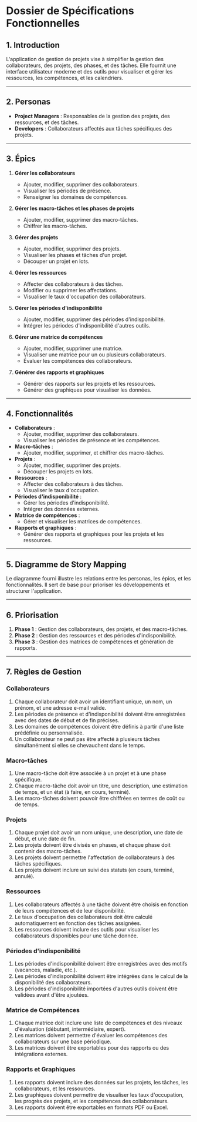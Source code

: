 # Dossier de Spécifications Fonctionnelles

## 1. Introduction
L'application de gestion de projets vise à simplifier la gestion des collaborateurs, des projets, des phases, et des tâches. Elle fournit une interface utilisateur moderne et des outils pour visualiser et gérer les ressources, les compétences, et les calendriers.

---

## 2. Personas
- **Project Managers** : Responsables de la gestion des projets, des ressources, et des tâches.
- **Developers** : Collaborateurs affectés aux tâches spécifiques des projets.

---

## 3. Épics
1. **Gérer les collaborateurs**
   - Ajouter, modifier, supprimer des collaborateurs.
   - Visualiser les périodes de présence.
   - Renseigner les domaines de compétences.

2. **Gérer les macro-tâches et les phases de projets**
   - Ajouter, modifier, supprimer des macro-tâches.
   - Chiffrer les macro-tâches.

3. **Gérer des projets**
   - Ajouter, modifier, supprimer des projets.
   - Visualiser les phases et tâches d'un projet.
   - Découper un projet en lots.

4. **Gérer les ressources**
   - Affecter des collaborateurs à des tâches.
   - Modifier ou supprimer les affectations.
   - Visualiser le taux d'occupation des collaborateurs.

5. **Gérer les périodes d'indisponibilité**
   - Ajouter, modifier, supprimer des périodes d'indisponibilité.
   - Intégrer les périodes d'indisponibilité d'autres outils.

6. **Gérer une matrice de compétences**
   - Ajouter, modifier, supprimer une matrice.
   - Visualiser une matrice pour un ou plusieurs collaborateurs.
   - Évaluer les compétences des collaborateurs.

7. **Générer des rapports et graphiques**
   - Générer des rapports sur les projets et les ressources.
   - Générer des graphiques pour visualiser les données.

---

## 4. Fonctionnalités
- **Collaborateurs** :
  - Ajouter, modifier, supprimer des collaborateurs.
  - Visualiser les périodes de présence et les compétences.
- **Macro-tâches** :
  - Ajouter, modifier, supprimer, et chiffrer des macro-tâches.
- **Projets** :
  - Ajouter, modifier, supprimer des projets.
  - Découper les projets en lots.
- **Ressources** :
  - Affecter des collaborateurs à des tâches.
  - Visualiser le taux d'occupation.
- **Périodes d'indisponibilité** :
  - Gérer les périodes d'indisponibilité.
  - Intégrer des données externes.
- **Matrice de compétences** :
  - Gérer et visualiser les matrices de compétences.
- **Rapports et graphiques** :
  - Générer des rapports et graphiques pour les projets et les ressources.

---

## 5. Diagramme de Story Mapping
Le diagramme fourni illustre les relations entre les personas, les épics, et les fonctionnalités. Il sert de base pour prioriser les développements et structurer l'application.

---

## 6. Priorisation
1. **Phase 1** : Gestion des collaborateurs, des projets, et des macro-tâches.
2. **Phase 2** : Gestion des ressources et des périodes d'indisponibilité.
3. **Phase 3** : Gestion des matrices de compétences et génération de rapports.

---

## 7. Règles de Gestion

### Collaborateurs
1. Chaque collaborateur doit avoir un identifiant unique, un nom, un prénom, et une adresse e-mail valide.
2. Les périodes de présence et d'indisponibilité doivent être enregistrées avec des dates de début et de fin précises.
3. Les domaines de compétences doivent être définis à partir d'une liste prédéfinie ou personnalisée.
4. Un collaborateur ne peut pas être affecté à plusieurs tâches simultanément si elles se chevauchent dans le temps.

### Macro-tâches
1. Une macro-tâche doit être associée à un projet et à une phase spécifique.
2. Chaque macro-tâche doit avoir un titre, une description, une estimation de temps, et un état (à faire, en cours, terminé).
3. Les macro-tâches doivent pouvoir être chiffrées en termes de coût ou de temps.

### Projets
1. Chaque projet doit avoir un nom unique, une description, une date de début, et une date de fin.
2. Les projets doivent être divisés en phases, et chaque phase doit contenir des macro-tâches.
3. Les projets doivent permettre l'affectation de collaborateurs à des tâches spécifiques.
4. Les projets doivent inclure un suivi des statuts (en cours, terminé, annulé).

### Ressources
1. Les collaborateurs affectés à une tâche doivent être choisis en fonction de leurs compétences et de leur disponibilité.
2. Le taux d'occupation des collaborateurs doit être calculé automatiquement en fonction des tâches assignées.
3. Les ressources doivent inclure des outils pour visualiser les collaborateurs disponibles pour une tâche donnée.

### Périodes d'indisponibilité
1. Les périodes d'indisponibilité doivent être enregistrées avec des motifs (vacances, maladie, etc.).
2. Les périodes d'indisponibilité doivent être intégrées dans le calcul de la disponibilité des collaborateurs.
3. Les périodes d'indisponibilité importées d'autres outils doivent être validées avant d'être ajoutées.

### Matrice de Compétences
1. Chaque matrice doit inclure une liste de compétences et des niveaux d'évaluation (débutant, intermédiaire, expert).
2. Les matrices doivent permettre d'évaluer les compétences des collaborateurs sur une base périodique.
3. Les matrices doivent être exportables pour des rapports ou des intégrations externes.

### Rapports et Graphiques
1. Les rapports doivent inclure des données sur les projets, les tâches, les collaborateurs, et les ressources.
2. Les graphiques doivent permettre de visualiser les taux d'occupation, les progrès des projets, et les compétences des collaborateurs.
3. Les rapports doivent être exportables en formats PDF ou Excel.

---
